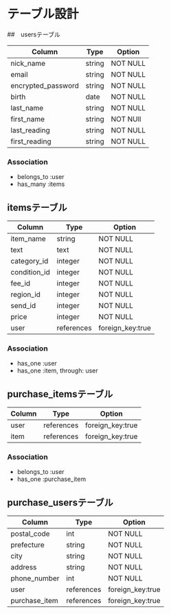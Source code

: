 # テーブル設計

##　usersテーブル

| Column             | Type   | Option   |
| ------------------ | ------ | -------- |
| nick_name          | string | NOT NULL |
| email              | string | NOT NULL |
| encrypted_password | string | NOT NULL |
| birth              | date   | NOT NULL |
| last_name          | string | NOT NULL |
| first_name         | string | NOT NUll |
| last_reading       | string | NOT NULL |
| first_reading      | string | NOT NULL |

### Association

- belongs_to :user
- has_many :items

## itemsテーブル

| Column       | Type       | Option           |
| ------------ | ---------- | ---------------- |
| item_name    | string     | NOT NULL         |
| text         | text       | NOT NULL         |
| category_id  | integer    | NOT NULL         |
| condition_id | integer    | NOT NULL         |
| fee_id       | integer    | NOT NULL         |
| region_id    | integer    | NOT NULL         |
| send_id      | integer    | NOT NULL         |
| price        | integer    | NOT NULL         |
| user         | references | foreign_key:true |

### Association

- has_one :user
- has_one :item, through: user

## purchase_itemsテーブル

| Column     | Type       | Option           |
| ---------- | ---------- | ---------------- |
| user       | references | foreign_key:true |
| item       | references | foreign_key:true |


### Association

- belongs_to :user
- has_one    :purchase_item


## purchase_usersテーブル

| Column        | Type       | Option           |
| ------------- | ---------- | ---------------- | 
| postal_code   | int        | NOT NULL         |
| prefecture    | string     | NOT NULL         |
| city          | string     | NOT NULL         | 
| address       | string     | NOT NULL         |
| phone_number  | int        | NOT NULL         |
| user          | references | foreign_key:true |
| purchase_item | references | foreign_key:true |